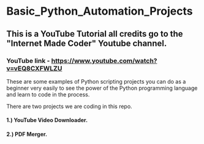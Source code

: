 # Basic_Python_Automation_Projects
## This is a YouTube Tutorial all credits go to the "Internet Made Coder" Youtube channel.
### YouTube link - https://www.youtube.com/watch?v=vEQ8CXFWLZU
These are some examples of Python scripting projects you can do as a beginner very easily to see the power of the Python programming language and learn to code in the process.

There are two projects we are coding in this repo.
#### 1.) YouTube Video Downloader.
#### 2.) PDF Merger.
